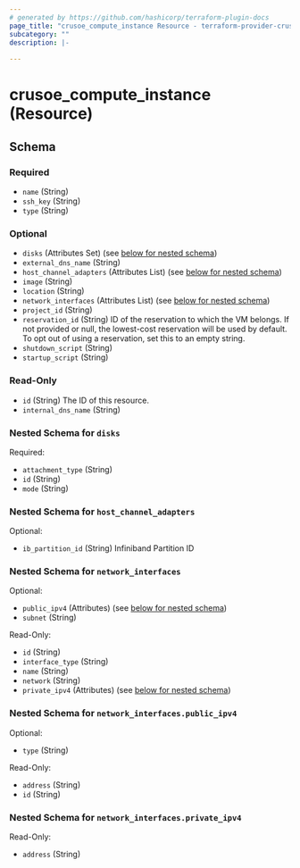 ```yaml
---
# generated by https://github.com/hashicorp/terraform-plugin-docs
page_title: "crusoe_compute_instance Resource - terraform-provider-crusoe"
subcategory: ""
description: |-
  
---
```


# crusoe_compute_instance (Resource)





<!-- schema generated by tfplugindocs -->
## Schema

### Required

- `name` (String)
- `ssh_key` (String)
- `type` (String)

### Optional

- `disks` (Attributes Set) (see [below for nested schema](#nestedatt--disks))
- `external_dns_name` (String)
- `host_channel_adapters` (Attributes List) (see [below for nested schema](#nestedatt--host_channel_adapters))
- `image` (String)
- `location` (String)
- `network_interfaces` (Attributes List) (see [below for nested schema](#nestedatt--network_interfaces))
- `project_id` (String)
- `reservation_id` (String) ID of the reservation to which the VM belongs. If not provided or null, the lowest-cost reservation will be used by default. To opt out of using a reservation, set this to an empty string.
- `shutdown_script` (String)
- `startup_script` (String)

### Read-Only

- `id` (String) The ID of this resource.
- `internal_dns_name` (String)

<a id="nestedatt--disks"></a>
### Nested Schema for `disks`

Required:

- `attachment_type` (String)
- `id` (String)
- `mode` (String)


<a id="nestedatt--host_channel_adapters"></a>
### Nested Schema for `host_channel_adapters`

Optional:

- `ib_partition_id` (String) Infiniband Partition ID


<a id="nestedatt--network_interfaces"></a>
### Nested Schema for `network_interfaces`

Optional:

- `public_ipv4` (Attributes) (see [below for nested schema](#nestedatt--network_interfaces--public_ipv4))
- `subnet` (String)

Read-Only:

- `id` (String)
- `interface_type` (String)
- `name` (String)
- `network` (String)
- `private_ipv4` (Attributes) (see [below for nested schema](#nestedatt--network_interfaces--private_ipv4))

<a id="nestedatt--network_interfaces--public_ipv4"></a>
### Nested Schema for `network_interfaces.public_ipv4`

Optional:

- `type` (String)

Read-Only:

- `address` (String)
- `id` (String)


<a id="nestedatt--network_interfaces--private_ipv4"></a>
### Nested Schema for `network_interfaces.private_ipv4`

Read-Only:

- `address` (String)
